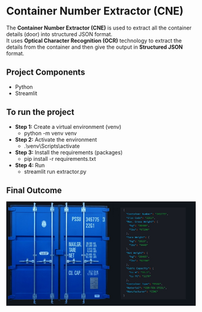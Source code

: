 # Container Number Extractor (CNE)
The **Container Number Extractor (CNE)** is used to extract all the container details (door) into structured JSON format.<br> It uses  **Optical Character Recognition (OCR)** technology to extract the details from the container and then give the output in **Structured JSON** format.

## Project Components
- Python
- Streamlit

## To run the project

- **Step 1:** Create a virtual environment (venv)
   + python -m venv venv
- **Step 2:** Activate the environment
   + .\venv\Scripts\activate
- **Step 3:** Install the requirements (packages)
   + pip install -r requirements.txt
- **Step 4:** Run
   + streamlit run extractor.py  
  
## Final Outcome

![screenshot](images/image.jpg)
